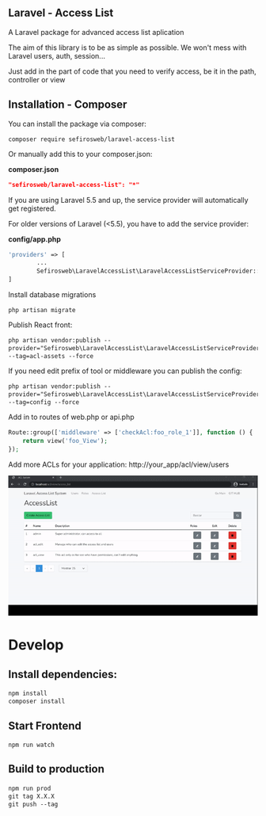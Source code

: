 ## Laravel - Access List

A Laravel package for advanced access list aplication

The aim of this library is to be as simple as possible. We won't mess with Laravel users, auth, session...

Just add in the part of code that you need to verify access, be it in the path, controller or view

## Installation - Composer

You can install the package via composer:

```
composer require sefirosweb/laravel-access-list
```

Or manually add this to your composer.json:

**composer.json**

```json
"sefirosweb/laravel-access-list": "*"
```

If you are using Laravel 5.5 and up, the service provider will automatically get registered.

For older versions of Laravel (<5.5), you have to add the service provider:

**config/app.php**

```php
'providers' => [
        ...
    	Sefirosweb\LaravelAccessList\LaravelAccessListServiceProvider::class,
]
```

Install database migrations

```
php artisan migrate
```

Publish React front:

```
php artisan vendor:publish --provider="Sefirosweb\LaravelAccessList\LaravelAccessListServiceProvider"  --tag=acl-assets --force
```

If you need edit prefix of tool or middleware you can publish the config:

```
php artisan vendor:publish --provider="Sefirosweb\LaravelAccessList\LaravelAccessListServiceProvider"  --tag=config --force
```

Add in to routes of web.php or api.php

```php
Route::group(['middleware' => ['checkAcl:foo_role_1']], function () {
    return view('foo_View');
});
```

Add more ACLs for your application:
http://your_app/acl/view/users

![image](https://raw.githubusercontent.com/sefirosweb/laravel-access-list/master/docs/how_to.gif)

# Develop

## Install dependencies:

```
npm install
composer install
```

## Start Frontend

```
npm run watch
```

## Build to production

```
npm run prod
git tag X.X.X
git push --tag
```
